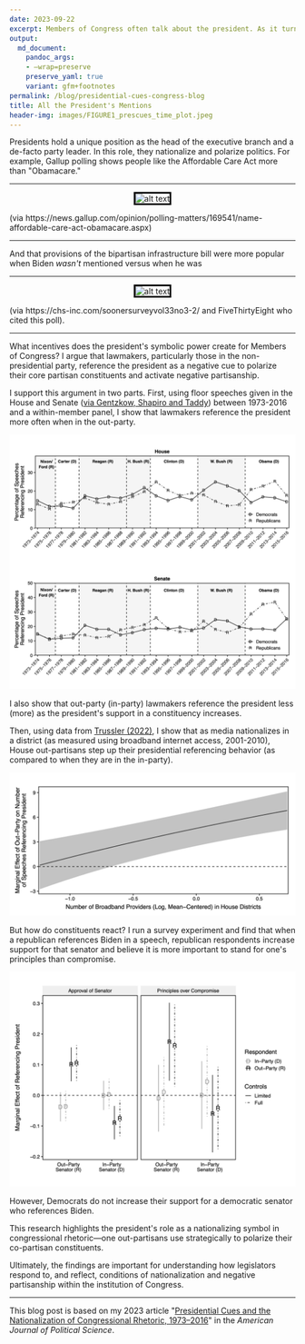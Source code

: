 ```yaml
---
date: 2023-09-22
excerpt: Members of Congress often talk about the president. As it turns out, non-presidential partisans do it a lot more. Here's why.
output:
  md_document:
    pandoc_args:
    - –wrap=preserve
    preserve_yaml: true
    variant: gfm+footnotes
permalink: /blog/presidential-cues-congress-blog
title: All the President's Mentions
header-img: images/FIGURE1_prescues_time_plot.jpeg
---
```



Presidents hold a unique position as the head of the executive branch and a de-facto party leader. In this role, they nationalize and polarize politics. For example, Gallup polling shows people like the Affordable Care Act more than "Obamacare."

---

 <p align="center">
  <img src="https://content.gallup.com/origin/gallupinc/GallupSpaces/Production/Cms/POLL/murpwcwfluwgog4yswp-ng.png" alt="alt text" style="border:3px solid black;">
    <figcaption align = "left"><p>(via https://news.gallup.com/opinion/polling-matters/169541/name-affordable-care-act-obamacare.aspx)</p></figcaption>
</p>

---

And that provisions of the bipartisan infrastructure bill were more popular when Biden *wasn't* mentioned versus when he was 

 ---

 <p align="center">
  <img src="https://chs-inc.com/wp-content/uploads/2021/05/slide-6.png" alt="alt text" style="border:3px solid black;">
  <figcaption align = "left"><p>(via https://chs-inc.com/soonersurveyvol33no3-2/ and FiveThirtyEight
 who cited this poll).</p></figcaption>
</p>

--- 

What incentives does the president's symbolic power create for Members of Congress? I argue that lawmakers, particularly those in the non-presidential party, reference the president as a negative cue to polarize their core partisan constituents and activate negative partisanship.

I support this argument in two parts. First, using floor speeches given in the House and Senate ([via Gentzkow, Shapiro and Taddy](https://data.stanford.edu/congress_text)) between 1973-2016 and a within-member panel, I show that lawmakers reference the president more often when in the out-party.

![Figure 1](/images/FIGURE1_prescues_time_plot.jpeg)

I also show that out-party (in-party) lawmakers reference the president less (more) as the president's support in a constituency increases.

Then, using data from [Trussler (2022)](https://onlinelibrary.wiley.com/doi/10.1111/lsq.12325), I show that as media nationalizes in a district (as measured using broadband internet access, 2001-2010), House out-partisans step up their presidential referencing behavior (as compared to when they are in the in-party).

![Figure 3](/images/FIGURE3_prescues_broadband_me.jpeg)

But how do constituents react? I run a survey experiment and find that when a republican references Biden in a speech, republican respondents increase support for that senator and believe it is more important to stand for one's principles than compromise.

![Figure 4](/images/FIGURE4_prescues_exp_plot_2x.jpeg)

However, Democrats do not increase their support for a democratic senator who references Biden.

This research highlights the president's role as a nationalizing symbol in congressional rhetoric—one out-partisans use strategically to polarize their co-partisan constituents.

Ultimately, the findings are important for understanding how legislators respond to, and reflect, conditions of nationalization and negative partisanship within the institution of Congress.

---

This blog post is based on my 2023 article "[Presidential Cues and the Nationalization of Congressional Rhetoric, 1973–2016](https://onlinelibrary.wiley.com/doi/10.1111/ajps.12822)" in the *American Journal of Political Science*.